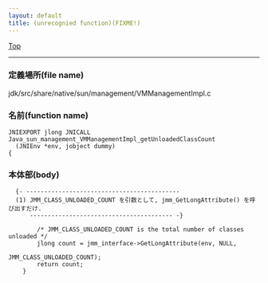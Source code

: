 ```yaml
---
layout: default
title: (unrecognied function)(FIXME!)
---
```

[Top](../index.html)

--- 
### 定義場所(file name)
jdk/src/share/native/sun/management/VMManagementImpl.c

### 名前(function name)
```
JNIEXPORT jlong JNICALL
Java_sun_management_VMManagementImpl_getUnloadedClassCount
  (JNIEnv *env, jobject dummy)
{
```

### 本体部(body)
```
  {- -------------------------------------------
  (1) JMM_CLASS_UNLOADED_COUNT を引数として, jmm_GetLongAttribute() を呼び出すだけ.
      ---------------------------------------- -}

	    /* JMM_CLASS_UNLOADED_COUNT is the total number of classes unloaded */
	    jlong count = jmm_interface->GetLongAttribute(env, NULL,
	                                                  JMM_CLASS_UNLOADED_COUNT);
	    return count;
	}
	
```


